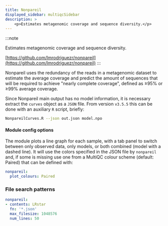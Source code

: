 ```yaml
---
title: Nonpareil
displayed_sidebar: multiqcSidebar
description: >
    <p>Estimates metagenomic coverage and sequence diversity.</p>
---
```


<!--
~~~~~ DO NOT EDIT ~~~~~
This file is autogenerated from the MultiQC module python docstring.
Do not edit the markdown, it will be overwritten.

File path for the source of this content: multiqc/modules/nonpareil/nonpareil.py
~~~~~~~~~~~~~~~~~~~~~~~
-->

:::note
<p>Estimates metagenomic coverage and sequence diversity.</p>

[https://github.com/lmrodriguezr/nonpareil](https://github.com/lmrodriguezr/nonpareil)
:::

Nonpareil uses the redundancy of the reads in a metagenomic dataset to estimate
the average coverage and predict the amount of sequences that will be required
to achieve "nearly complete coverage", defined as ≥95% or ≥99% average coverage.

Since Nonpareil main output has no model information, it is necessary extract the `curves` object as a `JSON` file.
From version `v3.5.5` this can be done with an auxiliary `R` script, briefly:
```bash
NonpareilCurves.R --json out.json model.npo
```

#### Module config options

The module plots a line graph for each sample, with a tab panel to switch between only observed data, only models,
or both combined (model with a dashed line). It will use the colors specified in the JSON file by `nonpareil` and,
if some is missing use one from a MultiQC colour scheme (default: Paired) that can be defined with:

```yaml
nonpareil:
  plot_colours: Paired
```

### File search patterns

```yaml
nonpareil:
- contents: LRstar
  fn: '*.json'
  max_filesize: 1048576
  num_lines: 50
```
    